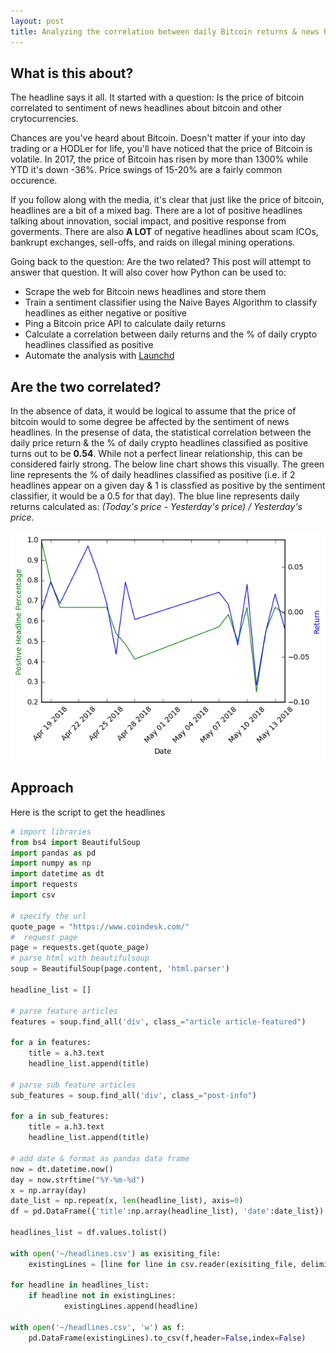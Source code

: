 ```yaml
---
layout: post
title: Analyzing the correlation between daily Bitcoin returns & news headline sentiment using Python
---
```


## What is this about? 

The headline says it all. It started with a question: Is the price of bitcoin correlated to sentiment of news headlines about bitcoin and other crytocurrencies. 

Chances are you've heard about Bitcoin. Doesn't matter if your into day trading or a HODLer for life, you'll have noticed that the price of Bitcoin is volatile. In 2017, the price of Bitcoin has risen by more than 1300% while YTD it's down -36%. Price swings of 15-20% are a fairly common occurence. 

If you follow along with the media, it's clear that just like the price of bitcoin, headlines are a bit of a mixed bag. There are a lot of positive headlines talking about innovation, social impact, and positive response from goverments. There are also __A LOT__ of negative headlines about scam ICOs, bankrupt exchanges, sell-offs, and raids on illegal mining operations. 

Going back to the question: Are the two related? This post will attempt to answer that question. It will also cover how Python can be used to:

* Scrape the web for Bitcoin news headlines and store them
* Train a sentiment classifier using the Naive Bayes Algorithm to classify headlines as either negative or positive
* Ping a Bitcoin price API to calculate daily returns  
* Calculate a correlation between daily returns and the % of daily crypto headlines classified as positive
* Automate the analysis with [Launchd](http://www.launchd.info/)

## Are the two correlated?

In the absence of data, it would be logical to assume that the price of bitcoin would to some degree be affected by the sentiment of news headlines. In the presense of data, the statistical correlation between the daily price return & the % of daily crypto headlines classified as positive turns out to be __0.54__. While not a perfect linear relationship, this can be considered fairly strong. The below line chart shows this visually. The green line represents the % of daily headlines classified as positive (i.e. if 2 headlines appear on a given day & 1 is classfied as positive by the sentiment classifier, it would be a 0.5 for that day). The blue line represents daily returns calculated as: *(Today's price - Yesterday's price) / Yesterday's price*. 

![alt text](https://github.com/paolomarco/paolomarco.github.io/blob/master/images/line_chart_price_sentiment.png?raw=true "Logo Title Text 1")

## Approach

Here is the script to get the headlines

```python
# import libraries
from bs4 import BeautifulSoup
import pandas as pd
import numpy as np
import datetime as dt
import requests
import csv

# specify the url
quote_page = "https://www.coindesk.com/"
#  request page
page = requests.get(quote_page)
# parse html with beautifulsoup
soup = BeautifulSoup(page.content, 'html.parser')

headline_list = []

# parse feature articles
features = soup.find_all('div', class_="article article-featured")

for a in features:
    title = a.h3.text
    headline_list.append(title)

# parse sub feature articles
sub_features = soup.find_all('div', class_="post-info")
    
for a in sub_features:
    title = a.h3.text
    headline_list.append(title)
    
# add date & format as pandas data frame    
now = dt.datetime.now()
day = now.strftime("%Y-%m-%d")
x = np.array(day)
date_list = np.repeat(x, len(headline_list), axis=0)
df = pd.DataFrame({'title':np.array(headline_list), 'date':date_list})

headlines_list = df.values.tolist()

with open('~/headlines.csv') as exisiting_file:
    existingLines = [line for line in csv.reader(exisiting_file, delimiter=',')]
    
for headline in headlines_list:
    if headline not in existingLines:
            existingLines.append(headline)
            
with open('~/headlines.csv', 'w') as f:
    pd.DataFrame(existingLines).to_csv(f,header=False,index=False)
```


